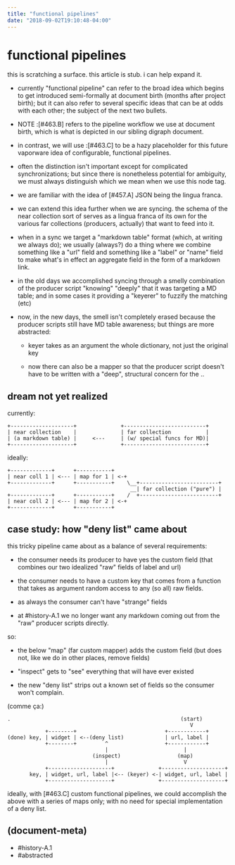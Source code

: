 ```yaml
---
title: "functional pipelines"
date: "2018-09-02T19:10:48-04:00"
---
```

# functional pipelines

this is scratching a surface. this article is stub. i can help expand it.

  - currently "functional pipeline" can refer to the broad idea which begins
    to get introduced semi-formally at document birth (months after project
    birth); but it can also refer to several specific ideas that can be at
    odds with each other; the subject of the next two bullets.

  - NOTE :[#463.B] refers to the pipeline workflow we use at document birth,
    which is what is depicted in our sibling digraph document.

  - in contrast, we will use :[#463.C] to be a hazy placeholder for this
    future vaporware idea of configurable, functional pipelines.

  - often the distinction isn't important except for complicated
    synchronizations; but since there is nonetheless potential for ambiguity,
    we must always distinguish which we mean when we use this node tag.

  - we are familiar with the idea of [#457.A] JSON being the lingua franca.

  - we can extend this idea further when we are syncing. the schema of the
    near collection sort of serves as a lingua franca of its own for the
    various far collections (producers, actually) that want to feed into it.

  - when in a sync we target a "markdown table" format (which, at writing
    we always do); we usually (always?) do a thing where we combine something
    like a "url" field and something like a "label" or "name" field to make
    what's in effect an aggregate field in the form of a markdown link.

  - in the old days we accomplished syncing through a smelly combination of
    the producer script "knowing" "deeply" that it was targeting a MD table;
    and in some cases it providing a "keyerer" to fuzzify the matching (etc)

  - now, in the new days, the smell isn't completely erased because the
    producer scripts still have MD table awareness; but things are more
    abstracted:
      - keyer takes as an argument the whole dictionary, not just the
        original key

      - now there can also be a mapper so that the producer script doesn't
        have to be written with a "deep", structural concern for the  ..




## dream not yet realized

currently:

    +--------------------+              +--------------------------+
    | near collection    |              | far collection           |
    | (a markdown table) |     <---     | (w/ special funcs for MD)|
    +--------------------+              +--------------------------+


ideally:

    +-------------+      +-----------+
    | near coll 1 | <--- | map for 1 | <-+
    +-------------+      +-----------+    \__+-------------------------+
                                           __| far collection ("pure") |
    +-------------+      +-----------+    /  +-------------------------+
    | near coll 2 | <--- | map for 2 | <-+
    +-------------+      +-----------+




## <a name=D></a> case study: how "deny list" came about

this tricky pipeline came about as a balance of several requirements:

  - the consumer needs its producer to have yes the custom field (that
    combines our two idealized "raw" fields of label and url)

  - the consumer needs to have a custom key that comes from a function that
    takes as argument random access to any (so all) raw fields.

  - as always the consumer can't have "strange" fields

  - at #history-A.1 we no longer want any markdown coming out from the
    "raw" producer scripts directly.

so:
  - the below "map" (far custom mapper) adds the custom field
    (but does not, like we do in other places, remove fields)

  - "inspect" gets to "see" everything that will have ever existed

  - the new "deny list" strips out a known set of fields so the consumer
    won't complain.

(comme ça:)

    .                                                      (start)
                                                              V
                +--------+                            +------------+
    (done) key, | widget | <--(deny list)             | url, label |
                +--------+         ^                  +------------+
                                   |                        |
                               (inspect)                  (map)
                                   |                        V
                +--------------------+              +--------------------+
           key, | widget, url, label |<-- (keyer) <-| widget, url, label |
                +--------------------+              +--------------------+


ideally, with [#463.C] custom functional pipelines, we could accomplish
the above with a series of maps only; with no need for special implementation
of a deny list.




## (document-meta)

  - #history-A.1
  - #abstracted
